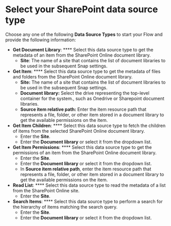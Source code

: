 # Select your SharePoint data source type

Choose any one of the following **Data Source Types** to start your Flow and provide the following information:

* **Get Document Library**: **** Select this data source type to get the metadata of an item from the SharePoint Online document library.
  * **Site**: The name of a site that contains the list of document libraries to be used in the subsequent Snap settings.
* **Get Item**: **** Select this data source type to get the metadata of files and folders from the SharePoint Online document library.
  * **Site:** The name of a site that contains the list of document libraries to be used in the subsequent Snap settings.
  * **Document library:** Select the drive representing the top-level container for the system., such as Onedrive or Sharepoint document libraries.
  * **Source item relative path:** Enter the item resource path that represents a file, folder, or other item stored in a document library to get the available permissions on the item.
* **Get Item Children**: **** Select this data source type to fetch the children of items from the selected SharePoint Online document library.&#x20;
  * Enter the **Site**.
  * Enter the **Document library** or select it from the dropdown list.
* **Get Item Permissions**: **** Select this data source type to get the permissions of an item from the SharePoint Online document library.
  * Enter the **Site**.
  * Enter the **Document library** or select it from the dropdown list.
  * In **Source item relative path**, enter the item resource path that represents a file, folder, or other item stored in a document library to get the available permissions on the item.
* **Read List**: **** Select this data source type to read the metadata of a list from the SharePoint Online site.
  * Enter the **Site**.
* **Search Items**: **** Select this data source type to perform a search for the hierarchy of items matching the search query.
  * Enter the **Site**.
  * Enter the **Document library** or select it from the dropdown list.
